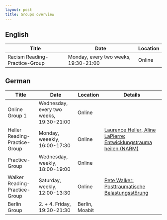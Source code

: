 ```yaml
---
layout: post
title: Groups overview
---
```


## English

| Title | Date | Location | 
| --- | --- | --- | 
| Racism Reading-Practice-Group | Monday, every two weeks, 19:30-21:00 | Online |


## German

| Title | Date | Location | Details |
| --- | --- | --- | --- |
| Online Group 1 | Wednesday, every two weeks, 19:30-21:00 | Online |  |
| Heller Reading-Practice-Group | Monday, weeekly, 16:00-17:30 | Online |  [Laurence Heller, Aline LaPierre: Entwicklungstrauma heilen (NARM)](https://www.amazon.de/dp/3466309220/)   |
| Practice-Group | Wednesday, weekly, 18:00-19:00 | Online |     |
| Walker Reading-Practice-Group | Saturday, weekly, 12:00-13:30 | Online | [Pete Walker: Posttraumatische Belastungsstörung](https://www.amazon.de/dp/3962570756/) |
| Berlin Group | 2. + 4. Friday, 19:30-21:30 | Berlin, Moabit |     |
